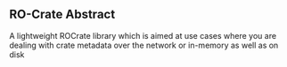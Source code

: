 ## RO-Crate Abstract

A lightweight ROCrate library which is aimed at use cases where you are dealing
with crate metadata over the network or in-memory as well as on disk

